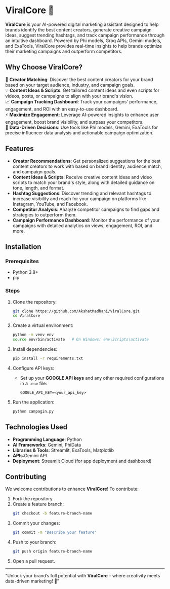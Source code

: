 # ViralCore 🚀

**ViralCore** is your AI-powered digital marketing assistant designed to help brands identify the best content creators, generate creative campaign ideas, suggest trending hashtags, and track campaign performance through an intuitive dashboard. Powered by Phi models, Groq APIs, Gemini models, and ExaTools, ViralCore provides real-time insights to help brands optimize their marketing campaigns and outperform competitors.

## Why Choose ViralCore?

🤝 **Creator Matching**: Discover the best content creators for your brand based on your target audience, industry, and campaign goals.  
💡 **Content Ideas & Scripts**: Get tailored content ideas and even scripts for videos, posts, or campaigns to align with your brand's vision.  
📈 **Campaign Tracking Dashboard**: Track your campaigns' performance, engagement, and ROI with an easy-to-use dashboard.  
⚡ **Maximize Engagement**: Leverage AI-powered insights to enhance user engagement, boost brand visibility, and surpass your competitors.  
🔧 **Data-Driven Decisions**: Use tools like Phi models, Gemini, ExaTools for precise influencer data analysis and actionable campaign optimization.

## Features

- **Creator Recommendations**: Get personalized suggestions for the best content creators to work with based on brand identity, audience match, and campaign goals.
- **Content Ideas & Scripts**: Receive creative content ideas and video scripts to match your brand's style, along with detailed guidance on tone, length, and format.
- **Hashtag Suggestions**: Discover trending and relevant hashtags to increase visibility and reach for your campaign on platforms like Instagram, YouTube, and Facebook.
- **Competitor Analysis**: Analyze competitor campaigns to find gaps and strategies to outperform them.
- **Campaign Performance Dashboard**: Monitor the performance of your campaigns with detailed analytics on views, engagement, ROI, and more.

## Installation

### Prerequisites

- Python 3.8+
- pip

### Steps
1. Clone the repository:
   ```bash
   git clone https://github.com/AkshatMadhani/ViralCore.git
   cd ViralCore
   ```

2. Create a virtual environment:
   ```bash
   python -m venv env
   source env/bin/activate   # On Windows: env\Scripts\activate
   ```

3. Install dependencies:
   ```bash
   pip install -r requirements.txt
   ```

4. Configure API keys:
   - Set up your **GOOGLE API keys** and any other required configurations in a `.env` file:
     ```
     GOOGLE_API_KEY=<your_api_key>
     ```

5. Run the application:
   ```bash
   python campagin.py
   ```


## Technologies Used
- **Programming Language**: Python
- **AI Frameworks**:  Gemini, PhiData
- **Libraries & Tools**: Streamlit, ExaTools, Matplotlib
- **APIs**:Gemini API
- **Deployment**: Streamlit Cloud (for app deployment and dashboard)

## Contributing

We welcome contributions to enhance **ViralCore**! To contribute:

1. Fork the repository.
2. Create a feature branch:
   ```bash
   git checkout -b feature-branch-name
   ```
3. Commit your changes:
   ```bash
   git commit -m "Describe your feature"
   ```
4. Push to your branch:
   ```bash
   git push origin feature-branch-name
   ```
5. Open a pull request.

---

"Unlock your brand’s full potential with **ViralCore** – where creativity meets data-driven marketing! 🌟"
